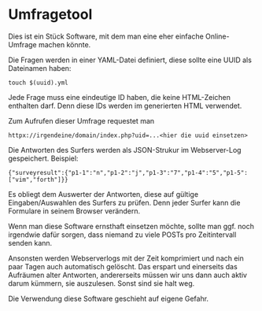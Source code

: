# Umfragetool

Dies ist ein Stück Software, mit dem man eine eher einfache Online-Umfrage machen könnte.

Die Fragen werden in einer YAML-Datei definiert, diese sollte eine UUID als Dateinamen haben:

    touch $(uuid).yml

Jede Frage muss eine eindeutige ID haben, die keine HTML-Zeichen enthalten darf. Denn diese IDs werden im generierten HTML verwendet.

Zum Aufrufen dieser Umfrage requestet man

    httpx://irgendeine/domain/index.php?uid=...<hier die uuid einsetzen>

Die Antworten des Surfers werden als JSON-Strukur im Webserver-Log gespeichert.
Beispiel:

    {"surveyresult":{"p1-1":"n","p1-2":"j","p1-3":"7","p1-4":"5","p1-5":["vim","forth"]}}

Es obliegt dem Auswerter der Antworten, diese auf gültige Eingaben/Auswahlen des Surfers zu prüfen.
Denn jeder Surfer kann die Formulare in seinem Browser verändern.

Wenn man diese Software ernsthaft einsetzen möchte, sollte man ggf. noch irgendwie dafür sorgen, dass niemand zu viele POSTs pro Zeitintervall senden kann.

Ansonsten werden Webserverlogs mit der Zeit komprimiert und nach ein paar Tagen auch automatisch gelöscht.
Das erspart und einerseits das Aufräumen alter Antworten, andererseits müssen wir uns dann auch aktiv darum kümmern, sie auszulesen.
Sonst sind sie halt weg.

Die Verwendung diese Software geschieht auf eigene Gefahr.

